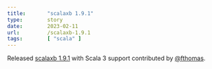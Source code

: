 ```yaml
---
title:       "scalaxb 1.9.1"
type:        story
date:        2023-02-11
url:         /scalaxb-1.9.1
tags:        [ "scala" ]
---
```


Released [scalaxb 1.9.1](https://scalaxb.org/scalaxb-1.9.1) with Scala 3 support contributed by [@fthomas](https://mastodon.social/@fthomas).

<!--more-->
